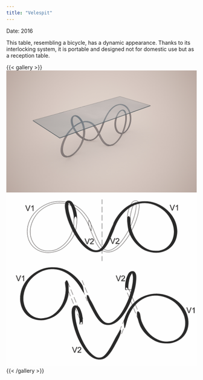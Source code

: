 ```yaml
---
title: "Velespit"
---
```


Date: 2016  

This table, resembling a bicycle, has a dynamic appearance. Thanks to its interlocking system, it is portable and designed not for domestic use but as a reception table.


{{< gallery >}}
<img src="featured.jpg" class="grid-w50 md:grid-w33 xl:grid-w25" />
<img src="velespit_01.png" class="grid-w50 md:grid-w33 xl:grid-w25" />
{{< /gallery >}}
